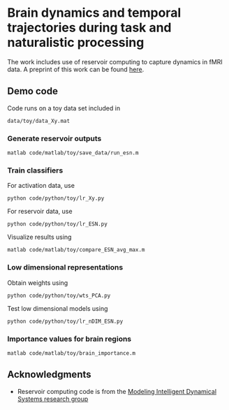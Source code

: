 # Brain dynamics and temporal trajectories during task and naturalistic processing

The work includes use of reservoir computing to capture dynamics in fMRI data. A preprint of this work can be found [here](https://www.biorxiv.org/content/early/2018/07/30/380402).

## Demo code

Code runs on a toy data set included in 
```
data/toy/data_Xy.mat
```

### Generate reservoir outputs

```
matlab code/matlab/toy/save_data/run_esn.m
```
### Train classifiers

For activation data, use
```
python code/python/toy/lr_Xy.py
```
For reservoir data, use
```
python code/python/toy/lr_ESN.py
```
Visualize results using
```
matlab code/matlab/toy/compare_ESN_avg_max.m
```


### Low dimensional representations

Obtain weights using
```
python code/python/toy/wts_PCA.py
```
Test low dimensional models using
```
python code/python/toy/lr_nDIM_ESN.py
```

### Importance values for brain regions

```
matlab code/matlab/toy/brain_importance.m
```

## Acknowledgments

* Reservoir computing code is from the [Modeling Intelligent Dynamical Systems research group](http://minds.jacobs-university.de/research/esnresearch/)